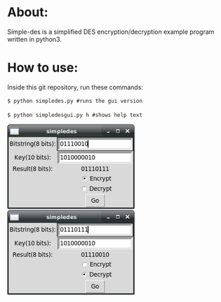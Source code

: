 # About:
Simple-des is a simplified DES encryption/decryption example program written in python3.

# How to use:
Inside this git repository, run these commands:
```
$ python simpledes.py #runs the gui version

$ python simpledesgui.py h #shows help text
```
![Encryption Example](screenshots/encrypt.png)
![Decryption Example](screenshots/decrypt.png)
